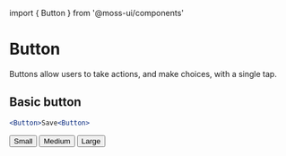 import { Button } from '@moss-ui/components'

# Button
Buttons allow users to take actions, and make choices, with a single tap.

## Basic button
```jsx
<Button>Save<Button>
```
<Button size='small'>Small</Button>
<Button size='medium'>Medium</Button>
<Button size='large'>Large</Button>